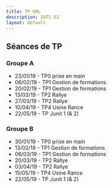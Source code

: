 ```yaml
---
title: TP UML 
description: IUT1 S2
layout: default
---
```


## Séances de TP

### Groupe A
+   23/01/19 - TP0 prise en main
+   06/02/19 - TP1 Gestion de formations
+   20/02/19 - TP1 Gestion de formations
+   13/03/19 - TP2 Rallye
+   27/03/19 - TP2 Rallye
+   10/04/19 - TP4 Usine Rance
+   22/05/19 - TP Junit 1 (& 2)

### Groupe B
+ 30/01/19 - TP0 prise en main
+ 13/02/19 - TP1 Gestion de formations
+ 06/03/19 - TP1 Gestion de formations
+ 20/03/19 - TP2 Rallye
+ 03/04/19 - TP2 Rallye
+ 15/05/19 - TP4 Usine Rance
+ 22/05/19 - TP Junit 1 (& 2)